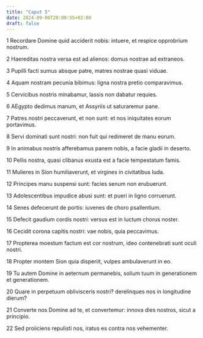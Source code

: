 ```yaml
---
title: "Caput 5"
date: 2024-09-06T20:00:55+02:00
draft: false
---
```



1 Recordare Domine quid acciderit nobis: intuere, et respice opprobrium nostrum.

2 Haereditas nostra versa est ad alienos: domus nostrae ad extraneos.

3 Pupilli facti sumus absque patre, matres nostrae quasi viduae.

4 Aquam nostram pecunia bibimus: ligna nostra pretio comparavimus.

5 Cervicibus nostris minabamur, lassis non dabatur requies.

6 AEgypto dedimus manum, et Assyriis ut saturaremur pane.

7 Patres nostri peccaverunt, et non sunt: et nos iniquitates eorum portavimus.

8 Servi dominati sunt nostri: non fuit qui redimeret de manu eorum.

9 In animabus nostris afferebamus panem nobis, a facie gladii in deserto.

10 Pellis nostra, quasi clibanus exusta est a facie tempestatum famis.

11 Mulieres in Sion humiliaverunt, et virgines in civitatibus Iuda.

12 Principes manu suspensi sunt: facies senum non erubuerunt.

13 Adolescentibus impudice abusi sunt: et pueri in ligno corruerunt.

14 Senes defecerunt de portis: iuvenes de choro psallentium.

15 Defecit gaudium cordis nostri: versus est in luctum chorus noster.

16 Cecidit corona capitis nostri: vae nobis, quia peccavimus.

17 Propterea moestum factum est cor nostrum, ideo contenebrati sunt oculi nostri.

18 Propter montem Sion quia disperiit, vulpes ambulaverunt in eo.

19 Tu autem Domine in aeternum permanebis, solium tuum in generationem et generationem.

20 Quare in perpetuum oblivisceris nostri? derelinques nos in longitudine dierum?

21 Converte nos Domine ad te, et convertemur: innova dies nostros, sicut a principio.

22 Sed proiiciens repulisti nos, iratus es contra nos vehementer.

